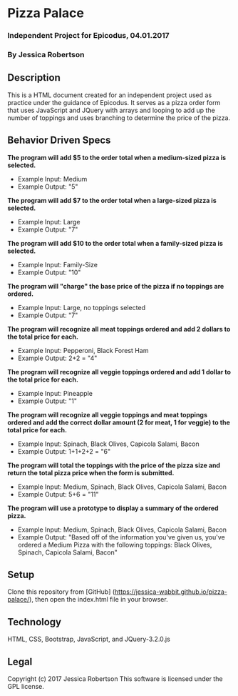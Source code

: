 # Pizza Palace
### Independent Project for Epicodus, 04.01.2017
### By **Jessica Robertson**
## Description
This is a HTML document created for an independent project used as practice under the guidance of Epicodus.  It serves as a pizza order form that uses JavaScript and JQuery with arrays and looping to add up the number of toppings and uses branching to determine the price of the pizza.

## Behavior Driven Specs

**The program will add $5 to the order total when a medium-sized pizza is selected.**

- Example Input: Medium
- Example Output: "5"

**The program will add $7 to the order total when a large-sized pizza is selected.**

- Example Input: Large
- Example Output: "7"

**The program will add $10 to the order total when a family-sized pizza is selected.**

- Example Input: Family-Size
- Example Output: "10"

**The program will "charge" the base price of the pizza if no toppings are ordered.**

- Example Input: Large, no toppings selected
- Example Output: "7"

**The program will recognize all meat toppings ordered and add 2 dollars to the total price for each.**

- Example Input: Pepperoni, Black Forest Ham
- Example Output: 2+2 = "4"

**The program will recognize all veggie toppings ordered and add 1 dollar to the total price for each.**

- Example Input: Pineapple
- Example Output: "1"

**The program will recognize all veggie toppings and meat toppings ordered and add the correct dollar amount (2 for meat, 1 for veggie) to the total price for each.**

- Example Input: Spinach, Black Olives, Capicola Salami, Bacon
- Example Output: 1+1+2+2 = "6"

**The program will total the toppings with the price of the pizza size and return the total pizza price when the form is submitted.**

- Example Input: Medium, Spinach, Black Olives, Capicola Salami, Bacon
- Example Output: 5+6 = "11"

**The program will use a prototype to display a summary of the ordered pizza.**

- Example Input: Medium, Spinach, Black Olives, Capicola Salami, Bacon
- Example Output: "Based off of the information you've given us, you've ordered a Medium Pizza with the following toppings: Black Olives, Spinach, Capicola Salami, Bacon"


## Setup
Clone this repository from [GitHub] (https://jessica-wabbit.github.io/pizza-palace/), then open the index.html file in your browser.
## Technology
HTML, CSS, Bootstrap, JavaScript, and JQuery-3.2.0.js
## Legal
Copyright (c) 2017 Jessica Robertson
This software is licensed under the GPL license.
